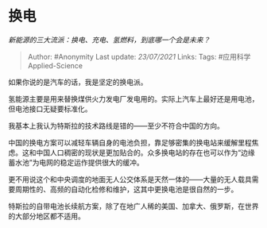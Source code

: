 # 换电
*新能源的三大流派：换电、充电、氢燃料，到底哪一个会是未来？*

> Author: #Anonymity
Last update: *23/07/2021* 
Links:
Tags: #应用科学Applied-Science 

如果你说的是汽车的话，我是坚定的换电派。

氢能源主要是用来替换煤供火力发电厂发电用的。实际上汽车上最好还是用电池，但电池接口无疑要标准化。

我基本上我认为特斯拉的技术路线是错的——至少不符合中国的方向。

中国的换电方案可以减轻车辆自身的电池负担，靠足够密集的换电站来缓解里程焦虑。这和中国人口稠密的现状是更加贴合的。众多换电站的存在也可以作为“边缘蓄水池”为电网的稳定运作提供很大的缓冲。

更不用说这个和中央调度的地面无人公交体系是天然一体的——大量的无人载具需要周期性的、高频的自动化检修和维护，这其中更换电池是很自然的一步。

特斯拉的自带电池长续航方案，除了在地广人稀的美国、加拿大、俄罗斯，在世界的大部分地区都不适用。



